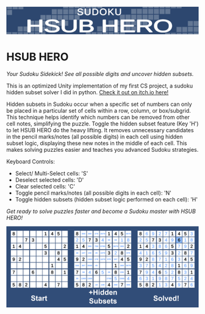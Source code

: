 
![Image](https://github.com/groundctrl2/HSub-Sudoku/blob/ad306ddca5a9c48194f2a8818bede0db65f53d4d/Assets/Media/HSubHero-Banner1.png)

# HSUB HERO
*Your Sudoku Sidekick! See all possible digits and uncover hidden subsets.*

This is an optimized Unity implementation of my first CS project, a sudoku hidden subset solver I did in python.
[Check it out on itch.io here!](https://groundctrl2.itch.io/hsub-hero)

Hidden subsets in Sudoku occur when a specific set of numbers can only be placed in a particular set of cells within a row, column, or box/subgrid. This technique helps identify which numbers can be removed from other cell notes, simplifying the puzzle.
Toggle the hidden subset feature (Key 'H') to let HSUB HERO do the heavy lifting. It removes unnecessary candidates in the pencil marks/notes (all possible digits) in each cell using hidden subset logic, displaying these new notes in the middle of each cell. This makes solving puzzles easier and teaches you advanced Sudoku strategies.​

Keyboard Controls:
- Select/ Multi-Select cells: 'S'
- Deselect selected cells: 'D'
- Clear selected cells: 'C'
- Toggle  pencil marks/notes (all possible digits in each cell): 'N'
- Toggle hidden subsets (hidden subset logic performed on each cell): 'H'

*Get ready to solve puzzles faster and become a Sudoku master with HSUB HERO!* 

![Image](https://github.com/groundctrl2/HSub-Sudoku/blob/ad306ddca5a9c48194f2a8818bede0db65f53d4d/Assets/Media/EasySolve.png)
